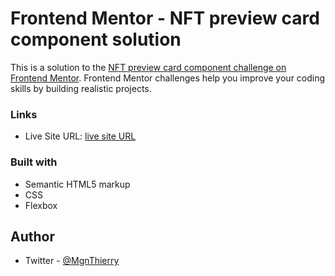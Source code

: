 # Frontend Mentor - NFT preview card component solution

This is a solution to the [NFT preview card component challenge on Frontend Mentor](https://www.frontendmentor.io/challenges/nft-preview-card-component-SbdUL_w0U). Frontend Mentor challenges help you improve your coding skills by building realistic projects. 

### Links

- Live Site URL: [live site URL](https://nangaim.github.io/nft-preview-card-component-main-Nangaim.io/)

### Built with

- Semantic HTML5 markup
- CSS 
- Flexbox

## Author

- Twitter - [@MgnThierry](https://twitter.com/MgnThierry)